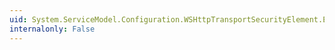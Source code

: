 ```yaml
---
uid: System.ServiceModel.Configuration.WSHttpTransportSecurityElement.ExtendedProtectionPolicy
internalonly: False
---
```

